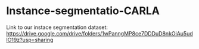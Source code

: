 # Instance-segmentatio-CARLA

Link to our instace segmentation dataset:
https://drive.google.com/drive/folders/1wPanngMP8ce7DDDuD8nkOiAu5udlO19z?usp=sharing
